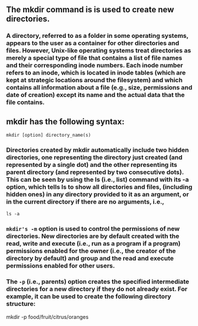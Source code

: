 ## **The mkdir command is is used to create new directories.**

### A directory, referred to as a folder in some operating systems, appears to the user as a container for other directories and files. However, Unix-like operating systems treat directories as merely a special type of file that contains a list of file names and their corresponding inode numbers. Each inode number refers to an inode, which is located in inode tables (which are kept at strategic locations around the filesystem) and which contains all information about a file (e.g., size, permissions and date of creation) except its name and the actual data that the file contains.

## **mkdir has the following syntax:**

`mkdir [option] directory_name(s)`

### Directories created by mkdir automatically include two hidden directories, one representing the directory just created (and represented by a single dot) and the other representing its parent directory (and represented by two consecutive dots). This can be seen by using the ls (i.e., list) command with its -a option, which tells ls to show all directories and files, (including hidden ones) in any directory provided to it as an argument, or in the current directory if there are no arguments, i.e.,

`ls -a`

### `mkdir's -m` option is used to control the permissions of new directories. New directories are by default created with the read, write and execute (i.e., run as a program if a program) permissions enabled for the owner (i.e., the creator of the directory by default) and group and the read and execute permissions enabled for other users. 

### The `-p` (i.e., parents) option creates the specified intermediate directories for a new directory if they do not already exist. For example, it can be used to create the following directory structure:

mkdir -p food/fruit/citrus/oranges

